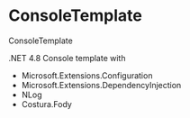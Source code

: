 # ConsoleTemplate
ConsoleTemplate

 .NET 4.8 Console template with
- Microsoft.Extensions.Configuration
- Microsoft.Extensions.DependencyInjection
- NLog
- Costura.Fody
